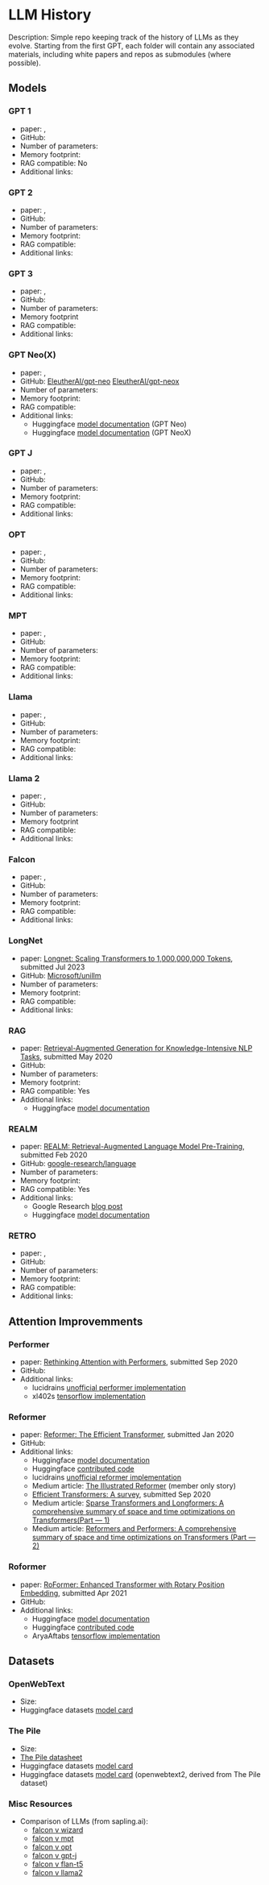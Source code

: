 # LLM History

Description: Simple repo keeping track of the history of LLMs as they evolve. Starting from the first GPT, each folder will contain any associated materials, including white papers and repos as submodules (where possible).


## Models

### GPT 1

 - paper: [](), 
 - GitHub: 
 - Number of parameters: 
 - Memory footprint:
 - RAG compatible: No
 - Additional links:


### GPT 2

 - paper: [](), 
 - GitHub: 
 - Number of parameters: 
 - Memory footprint:
 - RAG compatible:
 - Additional links:


### GPT 3

 - paper: [](), 
 - GitHub: 
 - Number of parameters: 
 - Memory footprint
 - RAG compatible:
 - Additional links:


### GPT Neo(X)

 - paper: [](), 
 - GitHub: [EleutherAI/gpt-neo](https://github.com/EleutherAI/gpt-neo) [EleutherAI/gpt-neox](https://github.com/EleutherAI/gpt-neox)
 - Number of parameters: 
 - Memory footprint:
 - RAG compatible:
 - Additional links:
     - Huggingface [model documentation](https://huggingface.co/docs/transformers/model_doc/gpt_neo) (GPT Neo)
     - Huggingface [model documentation](https://huggingface.co/docs/transformers/model_doc/gpt_neox) (GPT NeoX)


### GPT J

 - paper: [](), 
 - GitHub: 
 - Number of parameters: 
 - Memory footprint:
 - RAG compatible:
 - Additional links:


### OPT

 - paper: [](), 
 - GitHub: 
 - Number of parameters: 
 - Memory footprint:
 - RAG compatible:
 - Additional links:


### MPT

 - paper: [](), 
 - GitHub: 
 - Number of parameters: 
 - Memory footprint:
 - RAG compatible:
 - Additional links:


### Llama

 - paper: [](), 
 - GitHub: 
 - Number of parameters: 
 - Memory footprint:
 - RAG compatible:
 - Additional links:


### Llama 2

 - paper: [](), 
 - GitHub: 
 - Number of parameters: 
 - Memory footprint
 - RAG compatible:
 - Additional links:


### Falcon

 - paper: [](), 
 - GitHub: 
 - Number of parameters: 
 - Memory footprint:
 - RAG compatible:
 - Additional links:


### LongNet

 - paper: [Longnet: Scaling Transformers to 1,000,000,000 Tokens](https://arxiv.org/pdf/2307.02486.pdf), submitted Jul 2023 
 - GitHub: [Microsoft/unillm](https://github.com/microsoft/unilm/)
 - Number of parameters: 
 - Memory footprint:
 - RAG compatible:
 - Additional links:


### RAG

 - paper: [Retrieval-Augmented Generation for Knowledge-Intensive NLP Tasks](https://arxiv.org/pdf/2005.11401.pdf), submitted May 2020
 - GitHub: 
 - Number of parameters: 
 - Memory footprint:
 - RAG compatible: Yes
 - Additional links:
     - Huggingface [model documentation](https://huggingface.co/docs/transformers/model_doc/rag)


### REALM

 - paper: [REALM: Retrieval-Augmented Language Model Pre-Training](https://arxiv.org/pdf/2002.08909.pdf), submitted Feb 2020
 - GitHub: [google-research/language](https://github.com/google-research/language/tree/master/language/realm)
 - Number of parameters: 
 - Memory footprint:
 - RAG compatible: Yes
 - Additional links:
     - Google Research [blog post](https://blog.research.google/2020/08/realm-integrating-retrieval-into.html)
     - Huggingface [model documentation](https://huggingface.co/docs/transformers/model_doc/realm)


### RETRO

 - paper: [](), 
 - GitHub: 
 - Number of parameters: 
 - Memory footprint:
 - RAG compatible:
 - Additional links:


## Attention Improvemments

### Performer

 - paper: [Rethinking Attention with Performers](https://arxiv.org/pdf/2009.14794.pdf), submitted Sep 2020
 - GitHub: 
 - Additional links:
     - lucidrains [unofficial performer implementation](https://github.com/lucidrains/performer-pytorch)
     - xl402s [tensorflow implementation](https://github.com/xl402/performer)


### Reformer

 - paper: [Reformer: The Efficient Transformer](https://arxiv.org/pdf/2001.04451.pdf), submitted Jan 2020
 - GitHub: 
 - Additional links:
     - Huggingface [model documentation](https://huggingface.co/docs/transformers/model_doc/reformer)
     - Huggingface [contributed code](https://github.com/google/trax/tree/master/trax/models/reformer)
     - lucidrains [unofficial reformer implementation](https://github.com/lucidrains/reformer-pytorch)
     - Medium article: [The Illustrated Reformer](https://towardsdatascience.com/illustrating-the-reformer-393575ac6ba0) (member only story)
     - [Efficient Transformers: A survey](https://arxiv.org/pdf/2009.06732.pdf), submitted Sep 2020
     - Medium article: [Sparse Transformers and Longformers: A comprehensive summary of space and time optimizations on Transformers(Part — 1)](https://medium.com/walmartglobaltech/sparse-transformers-and-longformers-a-comprehensive-summary-of-space-and-time-optimizations-on-4caa5c388693)
     - Medium article: [Reformers and Performers: A comprehensive summary of space and time optimizations on Transformers (Part — 2)](https://medium.com/walmartglobaltech/reformers-and-performers-a-comprehensive-summary-of-space-and-time-optimizations-on-transformers-c00178e31843)


### Roformer

 - paper: [RoFormer: Enhanced Transformer with Rotary Position Embedding](https://arxiv.org/pdf/2104.09864.pdf), submitted Apr 2021
 - GitHub: 
 - Additional links:
     - Huggingface [model documentation](https://huggingface.co/docs/transformers/model_doc/roformer)
     - Huggingface [contributed code](https://github.com/ZhuiyiTechnology/roformer)
     - AryaAftabs [tensorflow implementation](https://github.com/AryaAftab/rotary-embedding-tensorflow)


## Datasets

### OpenWebText

 - Size: 
 - Huggingface datasets [model card](https://huggingface.co/datasets/Skylion007/openwebtext)

### The Pile

 - Size: 
 - [The Pile datasheet](https://arxiv.org/pdf/2201.07311.pdf)
 - Huggingface datasets [model card](https://huggingface.co/datasets/EleutherAI/pile)
 - Huggingface datasets [model card](https://huggingface.co/datasets/the_pile_openwebtext2) (openwebtext2, derived from The Pile dataset)


### Misc Resources

 - Comparison of LLMs (from sapling.ai):
     - [falcon v wizard](https://sapling.ai/llm/falcon-vs-wizard)
     - [falcon v mpt](https://sapling.ai/llm/falcon-vs-mpt)
     - [falcon v opt](https://sapling.ai/llm/falcon-vs-opt)
     - [falcon v gpt-j](https://sapling.ai/llm/falcon-vs-gpt-j)
     - [falcon v flan-t5](https://sapling.ai/llm/falcon-vs-flan-t5)
     - [falcon v llama2](https://sapling.ai/llm/falcon-vs-llama2)